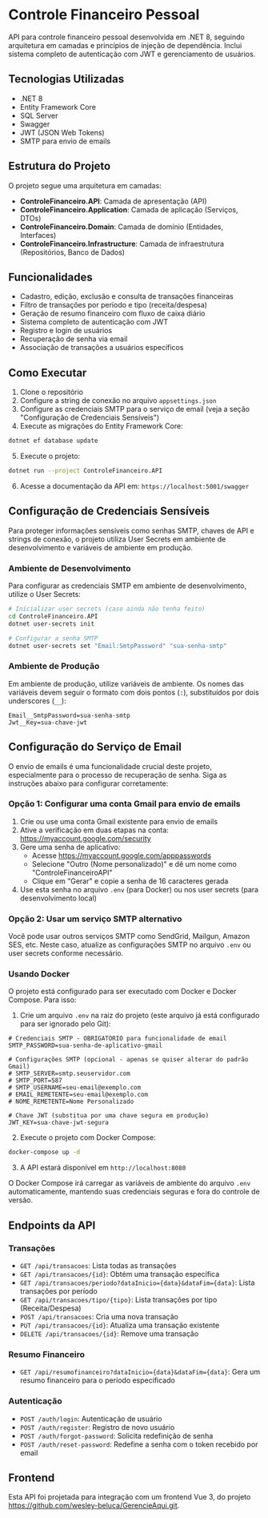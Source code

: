 # Controle Financeiro Pessoal

API para controle financeiro pessoal desenvolvida em .NET 8, seguindo arquitetura em camadas e princípios de injeção de dependência. Inclui sistema completo de autenticação com JWT e gerenciamento de usuários.

## Tecnologias Utilizadas

- .NET 8
- Entity Framework Core
- SQL Server
- Swagger
- JWT (JSON Web Tokens)
- SMTP para envio de emails

## Estrutura do Projeto

O projeto segue uma arquitetura em camadas:

- **ControleFinanceiro.API**: Camada de apresentação (API)
- **ControleFinanceiro.Application**: Camada de aplicação (Serviços, DTOs)
- **ControleFinanceiro.Domain**: Camada de domínio (Entidades, Interfaces)
- **ControleFinanceiro.Infrastructure**: Camada de infraestrutura (Repositórios, Banco de Dados)

## Funcionalidades

- Cadastro, edição, exclusão e consulta de transações financeiras
- Filtro de transações por período e tipo (receita/despesa)
- Geração de resumo financeiro com fluxo de caixa diário
- Sistema completo de autenticação com JWT
- Registro e login de usuários
- Recuperação de senha via email
- Associação de transações a usuários específicos

## Como Executar

1. Clone o repositório
2. Configure a string de conexão no arquivo `appsettings.json`
3. Configure as credenciais SMTP para o serviço de email (veja a seção "Configuração de Credenciais Sensíveis")
4. Execute as migrações do Entity Framework Core:

```bash
dotnet ef database update
```

5. Execute o projeto:

```bash
dotnet run --project ControleFinanceiro.API
```

6. Acesse a documentação da API em: `https://localhost:5001/swagger`

## Configuração de Credenciais Sensíveis

Para proteger informações sensíveis como senhas SMTP, chaves de API e strings de conexão, o projeto utiliza User Secrets em ambiente de desenvolvimento e variáveis de ambiente em produção.

### Ambiente de Desenvolvimento

Para configurar as credenciais SMTP em ambiente de desenvolvimento, utilize o User Secrets:

```bash
# Inicializar user secrets (caso ainda não tenha feito)
cd ControleFinanceiro.API
dotnet user-secrets init

# Configurar a senha SMTP
dotnet user-secrets set "Email:SmtpPassword" "sua-senha-smtp"
```

### Ambiente de Produção

Em ambiente de produção, utilize variáveis de ambiente. Os nomes das variáveis devem seguir o formato com dois pontos (`:`), substituídos por dois underscores (`__`):

```
Email__SmtpPassword=sua-senha-smtp
Jwt__Key=sua-chave-jwt
```

## Configuração do Serviço de Email

O envio de emails é uma funcionalidade crucial deste projeto, especialmente para o processo de recuperação de senha. Siga as instruções abaixo para configurar corretamente:

### Opção 1: Configurar uma conta Gmail para envio de emails

1. Crie ou use uma conta Gmail existente para envio de emails
2. Ative a verificação em duas etapas na conta: https://myaccount.google.com/security
3. Gere uma senha de aplicativo:
   - Acesse https://myaccount.google.com/apppasswords
   - Selecione "Outro (Nome personalizado)" e dê um nome como "ControleFinanceiroAPI"
   - Clique em "Gerar" e copie a senha de 16 caracteres gerada
4. Use esta senha no arquivo `.env` (para Docker) ou nos user secrets (para desenvolvimento local)

### Opção 2: Usar um serviço SMTP alternativo

Você pode usar outros serviços SMTP como SendGrid, Mailgun, Amazon SES, etc. Neste caso, atualize as configurações SMTP no arquivo `.env` ou user secrets conforme necessário.

### Usando Docker

O projeto está configurado para ser executado com Docker e Docker Compose. Para isso:

1. Crie um arquivo `.env` na raiz do projeto (este arquivo já está configurado para ser ignorado pelo Git):

```
# Credenciais SMTP - OBRIGATÓRIO para funcionalidade de email
SMTP_PASSWORD=sua-senha-de-aplicativo-gmail

# Configurações SMTP (opcional - apenas se quiser alterar do padrão Gmail)
# SMTP_SERVER=smtp.seuservidor.com
# SMTP_PORT=587
# SMTP_USERNAME=seu-email@exemplo.com
# EMAIL_REMETENTE=seu-email@exemplo.com
# NOME_REMETENTE=Nome Personalizado

# Chave JWT (substitua por uma chave segura em produção)
JWT_KEY=sua-chave-jwt-segura
```

2. Execute o projeto com Docker Compose:

```bash
docker-compose up -d
```

3. A API estará disponível em `http://localhost:8080`

O Docker Compose irá carregar as variáveis de ambiente do arquivo `.env` automaticamente, mantendo suas credenciais seguras e fora do controle de versão.

## Endpoints da API

### Transações

- `GET /api/transacoes`: Lista todas as transações
- `GET /api/transacoes/{id}`: Obtém uma transação específica
- `GET /api/transacoes/periodo?dataInicio={data}&dataFim={data}`: Lista transações por período
- `GET /api/transacoes/tipo/{tipo}`: Lista transações por tipo (Receita/Despesa)
- `POST /api/transacoes`: Cria uma nova transação
- `PUT /api/transacoes/{id}`: Atualiza uma transação existente
- `DELETE /api/transacoes/{id}`: Remove uma transação

### Resumo Financeiro

- `GET /api/resumofinanceiro?dataInicio={data}&dataFim={data}`: Gera um resumo financeiro para o período especificado

### Autenticação

- `POST /auth/login`: Autenticação de usuário
- `POST /auth/register`: Registro de novo usuário
- `POST /auth/forgot-password`: Solicita redefinição de senha
- `POST /auth/reset-password`: Redefine a senha com o token recebido por email

## Frontend

Esta API foi projetada para integração com um frontend Vue 3, do projeto https://github.com/wesley-beluca/GerencieAqui.git.
